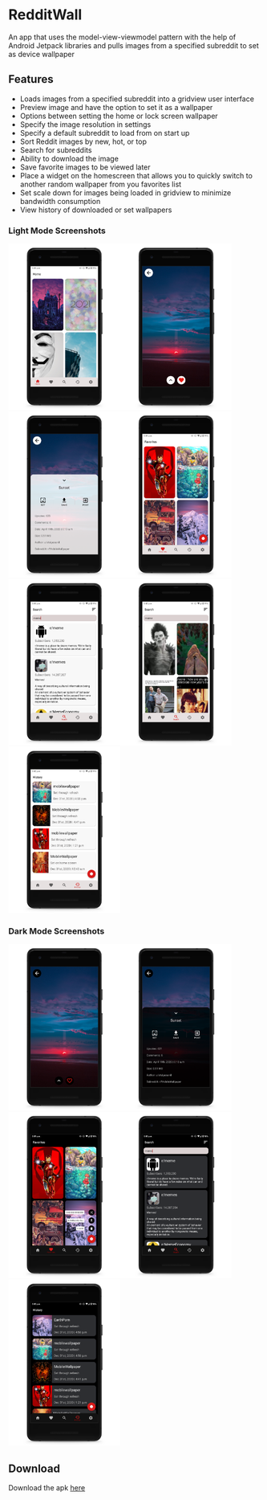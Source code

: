 # RedditWall
An app that uses the model-view-viewmodel pattern with the help of Android Jetpack libraries and pulls images from a specified subreddit to set as device wallpaper

## Features
- Loads images from a specified subreddit into a gridview user interface
- Preview image and have the option to set it as a wallpaper
- Options between setting the home or lock screen wallpaper
- Specify the image resolution in settings
- Specify a default subreddit to load from on start up
- Sort Reddit images by new, hot, or top
- Search for subreddits
- Ability to download the image
- Save favorite images to be viewed later
- Place a widget on the homescreen that allows you to quickly switch to another random wallpaper from you favorites list
- Set scale down for images being loaded in gridview to minimize bandwidth consumption
- View history of downloaded or set wallpapers
### Light Mode Screenshots
<img src="screens/light_home.png" height="331" width="223"><img src="screens/light_prev.png" height="331" width="223"><img src="screens/light_bottom.png" height="331" width="223"><img src="screens/light_fav.png" height="331" width="223"><img src="screens/light_sub.png" height="331" width="223"><img src="screens/light_search.png" height="331" width="223"><img src="screens/light_history.png" height="331" width="223">
### Dark Mode Screenshots
<img src="screens/dark_prev.png" height="331" width="223"><img src="screens/dark_bottom.png" height="331" width="223"/><img src="screens/dark_fav.png" height="331" width="223"><img src="screens/dark_sub.png" height="331" width="223"><img src="screens/dark_history.png" height="331" width="223">

## Download
Download the apk [here](https://github.com/meh430/RedditWall/releases/download/v0.90-beta/redditwallsv0.90-beta.apk)
